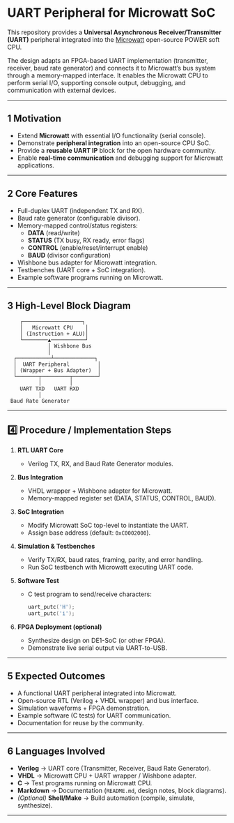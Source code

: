 # UART Peripheral for Microwatt SoC

This repository provides a **Universal Asynchronous Receiver/Transmitter (UART)** peripheral integrated into the [Microwatt](https://github.com/antonblanchard/microwatt) open-source POWER soft CPU.  

The design adapts an FPGA-based UART implementation (transmitter, receiver, baud rate generator) and connects it to Microwatt’s bus system through a memory-mapped interface. It enables the Microwatt CPU to perform serial I/O, supporting console output, debugging, and communication with external devices.

---

## 1️ Motivation
- Extend **Microwatt** with essential I/O functionality (serial console).  
- Demonstrate **peripheral integration** into an open-source CPU SoC.  
- Provide a **reusable UART IP** block for the open hardware community.  
- Enable **real-time communication** and debugging support for Microwatt applications.  

---

## 2️ Core Features
- Full-duplex UART (independent TX and RX).  
- Baud rate generator (configurable divisor).  
- Memory-mapped control/status registers:  
  - **DATA** (read/write)  
  - **STATUS** (TX busy, RX ready, error flags)  
  - **CONTROL** (enable/reset/interrupt enable)  
  - **BAUD** (divisor configuration)  
- Wishbone bus adapter for Microwatt integration.  
- Testbenches (UART core + SoC integration).  
- Example software programs running on Microwatt.  

---

## 3️ High-Level Block Diagram
        ┌───────────────────┐
        │   Microwatt CPU    │
        │ (Instruction + ALU)│
        └────────▲───────────┘
                 │ Wishbone Bus
                 │
      ┌───────────┴─────────────┐
      │  UART Peripheral         │
      │ (Wrapper + Bus Adapter)  │
      └───────┬─────────┬────────┘
              │         │
        UART TXD   UART RXD
              │
     Baud Rate Generator

---

## 4️⃣ Procedure / Implementation Steps
1. **RTL UART Core**  
   - Verilog TX, RX, and Baud Rate Generator modules.  

2. **Bus Integration**  
   - VHDL wrapper + Wishbone adapter for Microwatt.  
   - Memory-mapped register set (DATA, STATUS, CONTROL, BAUD).  

3. **SoC Integration**  
   - Modify Microwatt SoC top-level to instantiate the UART.  
   - Assign base address (default: `0xC0002000`).  

4. **Simulation & Testbenches**  
   - Verify TX/RX, baud rates, framing, parity, and error handling.  
   - Run SoC testbench with Microwatt executing UART code.  

5. **Software Test**  
   - C test program to send/receive characters:  
     ```c
     uart_putc('H');
     uart_putc('i');
     ```  

6. **FPGA Deployment (optional)**  
   - Synthesize design on DE1-SoC (or other FPGA).  
   - Demonstrate live serial output via UART-to-USB.  

---

## 5️ Expected Outcomes
- A functional UART peripheral integrated into Microwatt.  
- Open-source RTL (Verilog + VHDL wrapper) and bus interface.  
- Simulation waveforms + FPGA demonstration.  
- Example software (C tests) for UART communication.  
- Documentation for reuse by the community.  

---

## 6️ Languages Involved
- **Verilog** → UART core (Transmitter, Receiver, Baud Rate Generator).  
- **VHDL** → Microwatt CPU + UART wrapper / Wishbone adapter.  
- **C** → Test programs running on Microwatt CPU.  
- **Markdown** → Documentation (`README.md`, design notes, block diagrams).  
- *(Optional)* **Shell/Make** → Build automation (compile, simulate, synthesize).  

---


